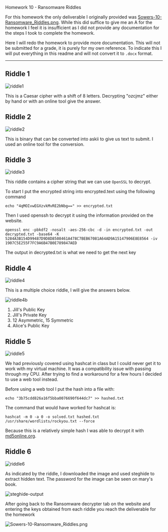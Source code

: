 Homework 10 - Ransomware Riddles

For this homework the only deliverable I originally provided was [Sowers-10-Ransomware_Riddles.png](./Sowers-10-Ransomware_Riddles.png). While this did suffice to give me an A for the homework I feel it is insufficient as I did not provide any documentation for the steps I took to complete the homework.

Here I will redo the homework to provide more documentation. This will not be submitted for a grade, it is purely for my own reference. To indicate this I will put everything in this readme and will not convert it to `.docx` format.

---

## Riddle 1

![riddle1](./images/riddle1.jpg)

This is a Caesar cipher with a shift of 8 letters. Decrypting "ozcjmz" either by hand or with an online tool give the answer.

## Riddle 2

![riddle2](./images/riddle2.jpg)

This is binary that can be converted into askii to give us text to submit. I used an online tool for the conversion.

## Riddle 3

![riddle3](./images/riddle3.jpg)

This riddle contains a cipher string that we can use `OpenSSL` to decrypt. 

To start I put the encrypted string into encrypted.text using the following command

`echo "4qMOIvwEGXzvkMvRE2bNbg==" >> encrypted.txt`

Then I used openssh to decrypt it using the information provided on the website.

`openssl enc -pbkdf2 -nosalt -aes-256-cbc -d -in encrypted.txt -out decrypted.txt -base64 -K 5284A3B154D99487D9D8D8508461A478C7BEB67081A64AD9A15147906E8E8564 -iv 1907C5E255F7FC9A6B47B0E789847AED`

The output in decrypted.txt is what we need to get the next key

## Riddle 4

![riddle4](./images/riddle4.jpg)

This is a multiple choice riddle, I will give the answers below.

![riddle4b](./images/riddle4b.jpg)

1. Jill's Public Key
2. Jill's Private Key
3. 12 Asymmetric, 15 Symmetric
4. Alice's Public Key

## Riddle 5

![riddle5](./images/riddle5.jpg)

We had previously covered using hashcat in class but I could never get it to work with my virtual machine. It was a compatibility issue with passing through my CPU. After trying to find a workaround for a few hours I decided to use a web tool instead.

Before using a web tool I put the hash into a file with: 

`echo "3b75cdd826a16f5bba0076690f644dc7" >> hashed.txt`

The command that would have worked for hashcat is:

`hashcat -m 0 -a 0 -o solved.txt hashed.txt /usr/share/wordlists/rockyou.txt --force`

Because this is a relatively simple hash I was able to decrypt it with [md5online.org](https://md5online.org).

## Riddle 6

![riddle6](./images/riddle6.jpg)

As indicated by the riddle, I downloaded the image and used steghide to extract hidden text. The password for the image can be seen on mary's book.

![steghide-output](./images/steghide-output.jpg)

After going back to the Ransomware decrypter tab on the website and entering the keys obtained from each riddle you reach the deliverable for the homework

![Sowers-10-Ransomware_Riddles.png](./Sowers-10-Ransomware_Riddles.png)